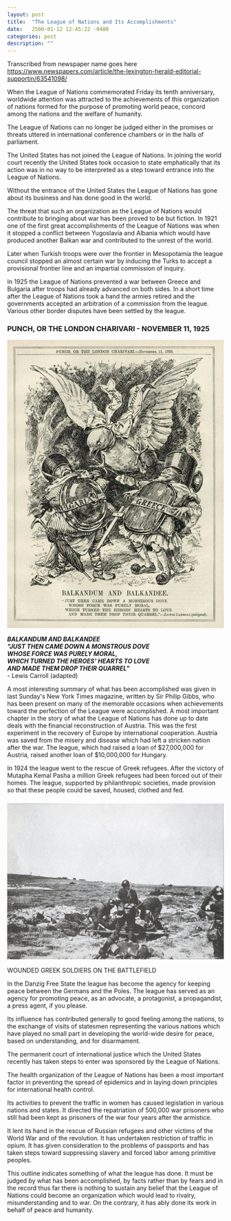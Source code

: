 ```yaml
---
layout: post
title:  "The League of Nations and Its Accomplishments"
date:   2500-01-12 12:45:22 -0400
categories: post
description: ""
---
```

Transcribed from newspaper name goes here
https://www.newspapers.com/article/the-lexington-herald-editorial-supportin/63541098/

When the League of Nations commemorated Friday its tenth anniversary, worldwide attention was attracted to the achievements of this organization of nations formed for the purpose of promoting world peace, concord among the nations and the welfare of humanity.

The League of Nations can no longer be judged either in the promises or threats uttered in international conference chambers or in the halls of parliament.

The United States has not joined the League of Nations. In joining the world court recently
the United States took occasion to state emphatically that its action was in no way to be interpreted as a step toward entrance into the League of Nations.

Without the entrance of the United States the League of Nations has gone about its business and has done good in the world.

The threat that such an organization as the League of Nations would contribute to bringing about war has been proved to be but fiction. In 1921 one of the first great accomplishments of the League of Nations was when it stopped a conflict between Yugoslavia and Albania which would have produced another Balkan war and contributed to the unrest of the world.

Later when Turkish troops were over the frontier in Mesopotamia the league council stopped an almost certain war by inducing the Turks to accept a provisional frontier line and an impartial commission of inquiry.

In 1925 the League of Nations prevented a war between Greece and Bulgaria after troops had already advanced on both sides. In a short time after the League of Nations took a hand
the armies retired and the governments accepted an arbitration of a commission from the league. Various other border disputes have been settled by the league.

<div class="figure-block">
    <h3 class="figure-title">PUNCH, OR THE LONDON CHARIVARI - NOVEMBER 11, 1925</h3>
    <img class="figure-image" src="/img/posts/about/lon_dove.jpg" title="War of the Stray Dog" alt="People with sashes on their shields saying Greece and Bulgaria respectively being attacked by a dove wearing a sash with the words League of Nations on it"/>
    <p class="figure-desc"><i><strong>BALKANDUM AND BALKANDEE<br>"JUST THEN CAME DOWN A MONSTROUS DOVE<br>WHOSE FORCE WAS PURELY MORAL,<br>WHICH TURNED THE HEROES' HEARTS TO LOVE<br>AND MADE THEM DROP THEIR QUARREL"</strong></i><br>- Lewis Carroll (adapted)</p>
</div>

A most interesting summary of what has been accomplished was given in last Sunday's New York Times magazine, written by Sir Philip Gibbs, who has been present on many of the memorable occasions when achievements toward the perfection of the League were accomplished. A most important chapter in the story of what the League of Nations has done up to date deals with the financial reconstruction of Austria. This was the first experiment in the recovery of Europe by international cooperation. Austria was saved from the misery and disease which had left a stricken nation after the war. The league, which had raised a loan of $27,000,000 for Austria, raised another loan of $10,000,000 for Hungary. 

In 1924 the league went to the rescue of Greek refugees. After the victory of Mutapha Kemal Pasha a million Greek refugees had been forced out of their homes. The league, supported by philanthropic societies, made provision so that these people could be saved, housed, clothed and fed.

<div class="figure-block">
    <h3 class="figure-title"></h3>
    <img class="figure-image" src="/img/posts/about/greek-wounded.jpg" title="Wounded Greek Soldiers" alt="Wounded Greek soldiers on the battlefield"/>
    <p class="figure-desc">WOUNDED GREEK SOLDIERS ON THE BATTLEFIELD</p>
</div>

In the Danzig Free State the league has become the agency for keeping peace between the Germans and the Poles. The league has served as an agency for promoting peace, as an advocate, a protagonist, a propagandist, a press agent, if you please.

Its influence has contributed generally to good feeling among the nations, to the exchange of visits of statesmen representing the various nations which have played no small part in developing the world-wide desire for peace, based on understanding, and for disarmament.

The permanent court of international justice which the United States recently has taken steps to enter was sponsored by the League of Nations.

The health organization of the League of Nations has been a most important factor in preventing the spread of epidemics and in laying down principles for international health control.

Its activities to prevent the traffic in women has caused legislation in various nations and states. It directed the repatriation of 500,000 war prisoners who still had been kept as prisoners of the war four years after the armistice. 

It lent its hand in the rescue of Russian refugees and other victims of the World War and of the revolution. It has undertaken restriction of traffic in opium. It has given consideration to the problems of passports and has taken steps toward suppressing slavery and forced
labor among primitive peoples.

This outline indicates something of what the league has done. It must be judged by what has been accomplished, by facts rather than by fears and in the record thus far there is nothing to sustain any belief that the League of Nations could become an organization which would lead to rivalry, misunderstanding and to war. On the contrary, it has ably done its work in behalf of peace and humanity.